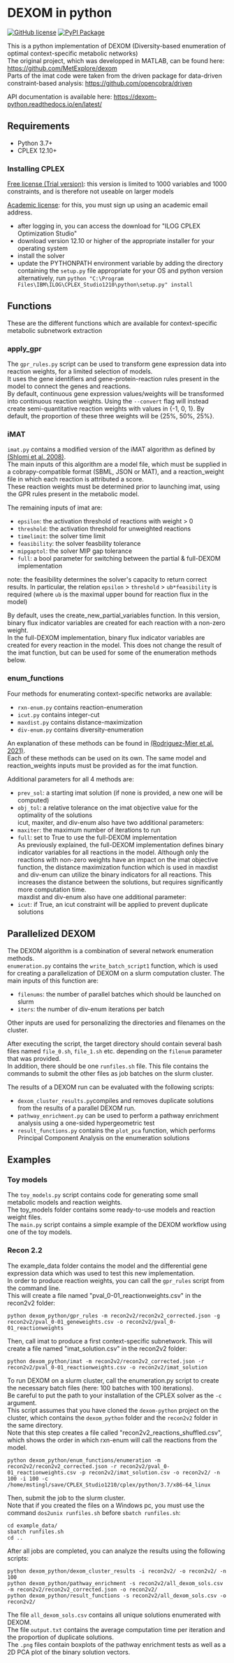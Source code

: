 # DEXOM in python

<a href = "https://github.com/MetExplore/dexom-python/blob/master/LICENSE"><img alt="GitHub license" src="https://img.shields.io/github/license/maximiliansti/dexom_python"></a>
<a href="https://pypi.org/project/dexom-python/"><img alt = "PyPI Package" src = "https://img.shields.io/pypi/v/dexom-python"/></a>  

This is a python implementation of DEXOM (Diversity-based enumeration of optimal context-specific metabolic networks)  
The original project, which was developped in MATLAB, can be found here: https://github.com/MetExplore/dexom  
Parts of the imat code were taken from the driven package for data-driven constraint-based analysis: https://github.com/opencobra/driven

API documentation is available here: https://dexom-python.readthedocs.io/en/latest/

## Requirements
- Python 3.7+
- CPLEX 12.10+

### Installing CPLEX

[Free license (Trial version)](https://www.ibm.com/analytics/cplex-optimizer): this version is limited to 1000 variables and 1000 constraints, and is therefore not useable on larger models

[Academic license](https://www.ibm.com/academic/technology/data-science): for this, you must sign up using an academic email address.
 - after logging in, you can access the download for "ILOG CPLEX Optimization Studio"
 - download version 12.10 or higher of the appropriate installer for your operating system
 - install the solver
 - update the PYTHONPATH environment variable by adding the directory containing the `setup.py` file appropriate for your OS and python version  
alternatively, run `python "C:\Program Files\IBM\ILOG\CPLEX_Studio1210\python\setup.py" install`

## Functions

These are the different functions which are available for context-specific metabolic subnetwork extraction

### apply_gpr
The `gpr_rules.py` script can be used to transform gene expression data into reaction weights, for a limited selection of models.  
It uses the gene identifiers and gene-protein-reaction rules present in the model to connect the genes and reactions.  
By default, continuous gene expression values/weights will be transformed into continuous reaction weights. 
Using the `--convert` flag will instead create semi-quantitative reaction weights with values in {-1, 0, 1}. By default, the proportion of these three weights will be {25%, 50%, 25%}.

### iMAT
`imat.py` contains a modified version of the iMAT algorithm as defined by [(Shlomi et al. 2008)](https://pubmed.ncbi.nlm.nih.gov/18711341/).  
The main inputs of this algorithm are a model file, which must be supplied in a cobrapy-compatible format (SBML, JSON or MAT), and a reaction_weight file in which each reaction is attributed a score.  
These reaction weights must be determined prior to launching imat, using the GPR rules present in the metabolic model.  

The remaining inputs of imat are:
- `epsilon`: the activation threshold of reactions with weight > 0
- `threshold`: the activation threshold for unweighted reactions
- `timelimit`: the solver time limit
- `feasibility`: the solver feasbility tolerance
- `mipgaptol`: the solver MIP gap tolerance
- `full`: a bool parameter for switching between the partial & full-DEXOM implementation

note: the feasibility determines the solver's capacity to return correct results. In particular, the relation `epsilon` > `threshold` > `ub*feasibility` is required (where `ub` is the maximal upper bound for reaction flux in the model)

By default, uses the create_new_partial_variables function. In this version, binary flux indicator variables are created for each reaction with a non-zero weight.  
In the full-DEXOM implementation, binary flux indicator variables are created for every reaction in the model. This does not change the result of the imat function, but can be used for some of the enumeration methods below.

### enum_functions

Four methods for enumerating context-specific networks are available:
- `rxn-enum.py` contains reaction-enumeration
- `icut.py` contains integer-cut
- `maxdist.py` contains distance-maximization
- `div-enum.py` contains diversity-enumeration

An explanation of these methods can be found in [(Rodriguez-Mier et al. 2021)](https://doi.org/10.1371/journal.pcbi.1008730).  
Each of these methods can be used on its own. The same model and reaction_weights inputs must be provided as for the imat function.

Additional parameters for all 4 methods are:
- `prev_sol`: a starting imat solution (if none is provided, a new one will be computed)  
- `obj_tol`: a relative tolerance on the imat objective value for the optimality of the solutions  
icut, maxiter, and div-enum also have two additional parameters:
- `maxiter`: the maximum number of iterations to run
- `full`: set to True to use the full-DEXOM implementation  
As previously explained, the full-DEXOM implementation defines binary indicator variables for all reactions in the model. Although only the reactions with non-zero weights have an impact on the imat objective function, the distance maximization function which is used in maxdist and div-enum can utilize the binary indicators for all reactions. This increases the distance between the solutions, but requires significantly more computation time.  
maxdist and div-enum also have one additional parameter:  
- `icut`: if True, an icut constraint will be applied to prevent duplicate solutions

## Parallelized DEXOM

The DEXOM algorithm is a combination of several network enumeration methods.  
`enumeration.py` contains the `write_batch_script1` function, which is used for creating a parallelization of DEXOM on a slurm computation cluster. 
The main inputs of this function are:
- `filenums`: the number of parallel batches which should be launched on slurm
- `iters`: the number of div-enum iterations per batch  

Other inputs are used for personalizing the directories and filenames on the cluster.

After executing the script, the target directory should contain several bash files named `file_0.sh`, `file_1.sh` etc. depending on the `filenum` parameter that was provided.  
In addition, there should be one `runfiles.sh` file. This file contains the commands to submit the other files as job batches on the slurm cluster.

The results of a DEXOM run can be evaluated with the following scripts:  
- `dexom_cluster_results.py`compiles and removes duplicate solutions from the results of a parallel DEXOM run.  
- `pathway_enrichment.py` can be used to perform a pathway enrichment analysis using a one-sided hypergeometric test  
- `result_functions.py` contains the `plot_pca` function, which performs Principal Component Analysis on the enumeration solutions

## Examples

### Toy models
The `toy_models.py` script contains code for generating some small metabolic models and reaction weights.  
The toy_models folder contains some ready-to-use models and reaction weight files.  
The `main.py` script contains a simple example of the DEXOM workflow using one of the toy models.

### Recon 2.2
The example_data folder contains the model and the differential gene expression data which was used to test this new implementation.  
In order to produce reaction weights, you can call the `gpr_rules` script from the command line.  
This will create a file named "pval_0-01_reactionweights.csv" in the recon2v2 folder:  
```
python dexom_python/gpr_rules -m recon2v2/recon2v2_corrected.json -g recon2v2/pval_0-01_geneweights.csv -o recon2v2/pval_0-01_reactionweights
```
 
Then, call imat to produce a first context-specific subnetwork. This will create a file named "imat_solution.csv" in the recon2v2 folder:  
```
python dexom_python/imat -m recon2v2/recon2v2_corrected.json -r recon2v2/pval_0-01_reactionweights.csv -o recon2v2/imat_solution
```
To run DEXOM on a slurm cluster, call the enumeration.py script to create the necessary batch files (here: 100 batches with 100 iterations).   
Be careful to put the path to your installation of the CPLEX solver as the `-c` argument.   
This script assumes that you have cloned the `dexom-python` project on the cluster, which contains the `dexom_python` folder and the `recon2v2` folder in the same directory.  
Note that this step creates a file called "recon2v2_reactions_shuffled.csv", which shows the order in which rxn-enum will call the reactions from the model.  
```
python dexom_python/enum_functions/enumeration -m recon2v2/recon2v2_corrected.json -r recon2v2/pval_0-01_reactionweights.csv -p recon2v2/imat_solution.csv -o recon2v2/ -n 100 -i 100 -c /home/mstingl/save/CPLEX_Studio1210/cplex/python/3.7/x86-64_linux
```
Then, submit the job to the slurm cluster.  
Note that if you created the files on a Windows pc, you must use the command `dos2unix runfiles.sh` before `sbatch runfiles.sh`:  
```
cd example_data/
sbatch runfiles.sh
cd ..
```
After all jobs are completed, you can analyze the results using the following scripts:  
```
python dexom_python/dexom_cluster_results -i recon2v2/ -o recon2v2/ -n 100
python dexom_python/pathway_enrichment -s recon2v2/all_dexom_sols.csv -m recon2v2/recon2v2_corrected.json -o recon2v2/
python dexom_python/result_functions -s recon2v2/all_dexom_sols.csv -o recon2v2/
```
The file `all_dexom_sols.csv` contains all unique solutions enumerated with DEXOM.  
The file `output.txt` contains the average computation time per iteration and the proportion of duplicate solutions.  
The `.png` files contain boxplots of the pathway enrichment tests as well as a 2D PCA plot of the binary solution vectors.
